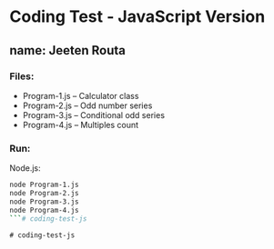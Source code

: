 # Coding Test - JavaScript Version

## name: Jeeten Routa

### Files:
- Program-1.js – Calculator class
- Program-2.js – Odd number series
- Program-3.js – Conditional odd series
- Program-4.js – Multiples count

### Run:
 Node.js:
```bash
node Program-1.js
node Program-2.js
node Program-3.js
node Program-4.js
```#   c o d i n g - t e s t - j s  
 #   c o d i n g - t e s t - j s  
 